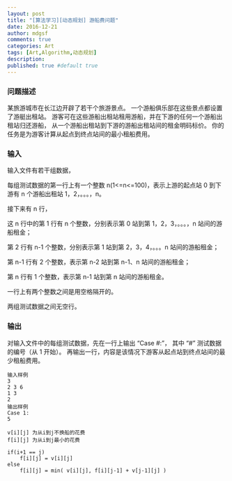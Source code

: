 ```yaml
---
layout: post
title: "[算法学习][动态规划] 游船费问题"
date: 2016-12-21
author: mdgsf
comments: true
categories: Art
tags: [Art,Algorithm,动态规划]
description:
published: true #default true
---
```


### 问题描述

某旅游城市在长江边开辟了若干个旅游景点。
一个游船俱乐部在这些景点都设置了游艇出租站。
游客可在这些游船出租站租用游船，并在下游的任何一个游船出租站归还游船，
从一个游船出租站到下游的游船出租站间的租金明码标价。
你的任务是为游客计算从起点到终点站间的最小租船费用。

### 输入

输入文件有若干组数据，

每组测试数据的第一行上有一个整数 n(1<=n<=100)，表示上游的起点站 0 到下游有 n 个游船出租站 1，2，。。。，n。

接下来有 n 行，

这 n 行中的第 1 行有 n 个整数，分别表示第 0 站到第 1，2，3，。。。，n 站间的游船租金；

第 2 行有 n-1 个整数，分别表示第 1 站到第 2，3，4，。。。n 站间的游船租金；

第 n-1 行有 2 个整数，表示第 n-2 站到第 n-1、n 站间的游船租金；

第 n 行有 1 个整数，表示第 n-1 站到第 n 站间的游船租金。

一行上有两个整数之间是用空格隔开的。

两组测试数据之间无空行。

### 输出

对输入文件中的每组测试数据，先在一行上输出 “Case #:”，
其中 “#” 测试数据的编号（从 1 开始）。
再输出一行，内容是该情况下游客从起点站到终点站间的最少租船费用。

```
输入样例
3
2 3 6
1 3
2
输出样例
Case 1:
5
```

```
v[i][j] 为从i到j不换船的花费
f[i][j] 为从i到j最小的花费

if(i+1 == j)
    f[i][j] = v[i][j]
else
    f[i][j] = min( v[i][j], f[i][j-1] + v[j-1][j] )
```
